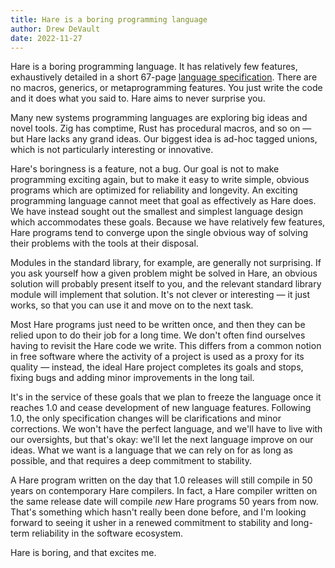```yaml
---
title: Hare is a boring programming language
author: Drew DeVault
date: 2022-11-27
---
```


Hare is a boring programming language. It has relatively few features,
exhaustively detailed in a short 67-page [language specification][spec]. There
are no macros, generics, or metaprogramming features. You just write the code
and it does what you said to. Hare aims to never surprise you.

[spec]: https://harelang.org/specification.pdf

Many new systems programming languages are exploring big ideas and novel tools.
Zig has comptime, Rust has procedural macros, and so on &mdash; but Hare lacks
any grand ideas. Our biggest idea is ad-hoc tagged unions, which is not
particularly interesting or innovative.

Hare's boringness is a feature, not a bug. Our goal is not to make programming
exciting again, but to make it easy to write simple, obvious programs which are
optimized for reliability and longevity. An exciting programming language cannot
meet that goal as effectively as Hare does. We have instead sought out the
smallest and simplest language design which accommodates these goals. Because we
have relatively few features, Hare programs tend to converge upon the single
obvious way of solving their problems with the tools at their disposal.

Modules in the standard library, for example, are generally not surprising. If
you ask yourself how a given problem might be solved in Hare, an obvious
solution will probably present itself to you, and the relevant standard library
module will implement that solution. It's not clever or interesting &mdash; it
just works, so that you can use it and move on to the next task.

Most Hare programs just need to be written once, and then they can be relied
upon to do their job for a long time. We don't often find ourselves having to
revisit the Hare code we write. This differs from a common notion in free
software where the activity of a project is used as a proxy for its quality
&mdash; instead, the ideal Hare project completes its goals and stops, fixing
bugs and adding minor improvements in the long tail.

It's in the service of these goals that we plan to freeze the language once it
reaches 1.0 and cease development of new language features. Following 1.0, the
only specification changes will be clarifications and minor corrections. We
won't have the perfect language, and we'll have to live with our oversights, but
that's okay: we'll let the next language improve on our ideas. What we want is a
language that we can rely on for as long as possible, and that requires a deep
commitment to stability.

A Hare program written on the day that 1.0 releases will still compile in 50
years on contemporary Hare compilers. In fact, a Hare compiler written on the
same release date will compile *new* Hare programs 50 years from now. That's
something which hasn't really been done before, and I'm looking forward to
seeing it usher in a renewed commitment to stability and long-term reliability
in the software ecosystem.

Hare is boring, and that excites me.
